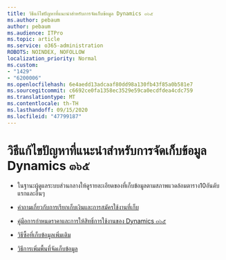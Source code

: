 ```yaml
---
title: วิธีแก้ไขปัญหาที่แนะนำสำหรับการจัดเก็บข้อมูล Dynamics ๓๖๕
ms.author: pebaum
author: pebaum
ms.audience: ITPro
ms.topic: article
ms.service: o365-administration
ROBOTS: NOINDEX, NOFOLLOW
localization_priority: Normal
ms.custom:
- "1429"
- "6200006"
ms.openlocfilehash: 6e4aedd13adcaaf80dd98a130fb43f85a0b581e7
ms.sourcegitcommit: c6692ce0fa1358ec3529e59ca0ecdfdea4cdc759
ms.translationtype: MT
ms.contentlocale: th-TH
ms.lasthandoff: 09/15/2020
ms.locfileid: "47799187"
---
```

# <a name="recommend-solutions-for-dynamics-365-storage-issues"></a>วิธีแก้ไขปัญหาที่แนะนำสำหรับการจัดเก็บข้อมูล Dynamics ๓๖๕

* ในฐานะผู้ดูแลระบบส่วนกลางให้ดูรายละเอียดของที่เก็บข้อมูลตามสภาพแวดล้อมตาราง10อันดับแรกและอื่นๆ

* [คำถามเกี่ยวกับการเรียกเก็บเงินและการสมัครใช้งานที่เก็บ](https://docs.microsoft.com/dynamics365/customer-engagement/admin/contact-information-microsoft-dynamics-365-online-billing-support)

* [คู่มือการกำหนดราคาและการให้สิทธิ์การใช้งานของ Dynamics ๓๖๕](https://dynamics.microsoft.com/pricing/)

* [วิธีซื้อที่เก็บข้อมูลเพิ่มเติม](https://docs.microsoft.com/dynamics365/customer-engagement/admin/manage-storage#add-storage-to-dynamics-365-online)

* [วิธีการเพิ่มพื้นที่จัดเก็บข้อมูล](https://docs.microsoft.com/dynamics365/customer-engagement/admin/free-storage-space)
